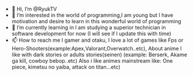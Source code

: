 - 👋 Hi, I’m @RyukTV
- 👀 I’m interested in the world of programming,I am young but I have motivation and desire to learn in this wonderful world of programming
- 🌱 I’m currently learning in I am studying a superior technician in software development for now (I will see if I update this with time)
- 📫 How to reach me I gamer and otaku, I love a lot of games like Fps or Hero-Shooters(example:Apex,Valorant,Overwatch..etc), About anime I like with dark stories or adults stories(seinen)
(example: Berserk, Akame ga kill, cowboy bebop..etc) Also i like animes mainstream like: One piece, kimetsu no yaiba, attack on titan...etc)

<!---
RyukTV/RyukTV is a ✨ special ✨ repository because its `README.md` (this file) appears on your GitHub profile.
You can click the Preview link to take a look at your changes.
--->
